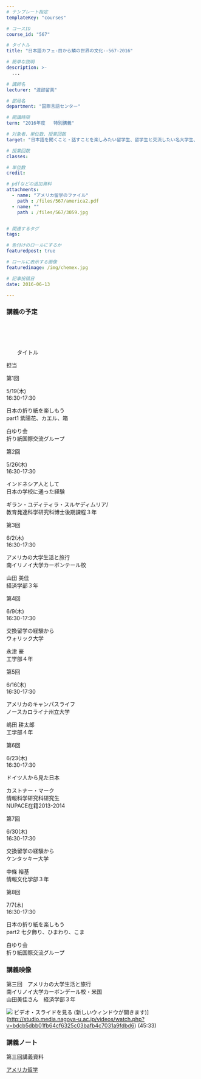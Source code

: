 ```yaml
---
# テンプレート指定
templateKey: "courses"

# コースID
course_id: "567"

# タイトル
title: "日本語カフェ-目から鱗の世界の文化--567-2016"

# 簡単な説明
description: >-
  ...

# 講師名
lecturer: "渡部留美"

# 部局名
department: "国際言語センター"

# 開講時限
term: "2016年度	特別講義"

# 対象者、単位数、授業回数
target: "日本語を聞くこと・話すことを楽しみたい留学生、留学生と交流したい名大学生、教職員"

# 授業回数
classes: 

# 単位数
credit: 

# pdfなどの追加資料
attachments: 
  - name: "アメリカ留学のファイル" 
    path : /files/567/america2.pdf
  - name: "" 
    path : /files/567/3059.jpg


# 関連するタグ
tags:

# 色付けのロールにするか
featuredpost: true

# ロールに表示する画像
featuredimage: /img/chemex.jpg

# 記事投稿日
date: 2016-06-13

---
```




### 講義の予定

　　　

　　　

　　タイトル　　

担当

第1回

5/19(木)  
16:30-17:30

日本の折り紙を楽しもう  
part1 紫陽花、カエル、箱

白ゆり会  
折り紙国際交流グループ

第2回

5/26(木)  
16:30-17:30

インドネシア人として  
日本の学校に通った経験

ギラン・ユディティラ・スルヤディムリア/  
教育発達科学研究科博士後期課程３年

第3回

6/2(木)  
16:30-17:30

アメリカの大学生活と旅行  
南イリノイ大学カーボンテール校

山田 美佳　  
経済学部３年

第4回

6/9(木)  
16:30-17:30

交換留学の経験から  
ウォリック大学

永津 豪　  
工学部４年

第5回

6/16(木)  
16:30-17:30

アメリカのキャンパスライフ  
ノースカロライナ州立大学

嶋田 耕太郎　  
工学部４年

第6回

6/23(木)  
16:30-17:30

ドイツ人から見た日本

カストナー・マーク  
情報科学研究科研究生  
NUPACE在籍2013-2014

第7回

6/30(木)  
16:30-17:30

交換留学の経験から  
ケンタッキー大学

中條 裕基　  
情報文化学部３年

第8回

7/7(木)  
16:30-17:30

日本の折り紙を楽しもう  
part2 七夕飾り、ひまわり、こま

白ゆり会  
折り紙国際交流グループ

### 講義映像

第三回　アメリカの大学生活と旅行　  
南イリノイ大学カーボンデール校・米国  
山田美佳さん　経済学部３年 


![](/files/567/3059.jpg) ビデオ・スライドを見る (新しいウィンドウが開きます)](http://studio.media.nagoya-u.ac.jp/videos/watch.php?v=bdcb5dbb01fb64cf6325c03bafb4c7031a9fdbd6) (45:33) 

### 講義ノート

第三回講義資料


[アメリカ留学](/files/567/america2.pdf) 


